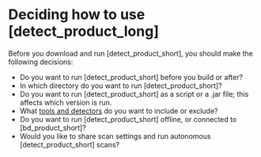 # Deciding how to use [detect_product_long]

Before you download and run [detect_product_short], you should make the following decisions:

- Do you want to run [detect_product_short] before you build or after?
- In which directory do you want to run [detect_product_short]?
- Do you want to run [detect_product_short] as a script or a .jar file; this affects which version is run.
- What [tools and detectors](../../components/overview.md) do you want to include or exclude?
- Do you want to run [detect_product_short] offline, or connected to [bd_product_short]?
- Would you like to share scan settings and run autonomous [detect_product_short] scans?

